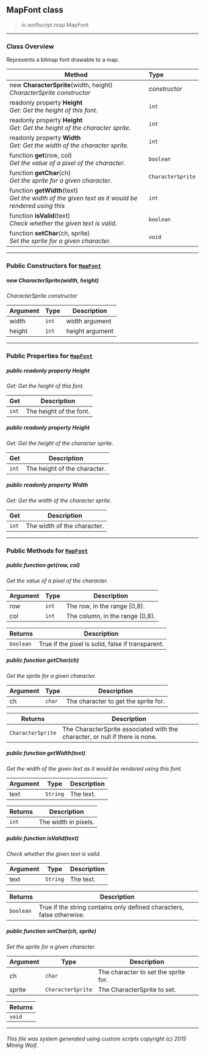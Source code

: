 ## MapFont __class__

>io.wolfscript.map.MapFont

---

### Class Overview

Represents a bitmap font drawable to a map.

Method | Type   
--- | :--- 
new __CharacterSprite__(width, height) <br> _CharacterSprite constructor_ | _constructor_
 readonly property __Height__ <br> _Get: Get the height of this font._ | `int`
 readonly property __Height__ <br> _Get: Get the height of the character sprite._ | `int`
 readonly property __Width__ <br> _Get: Get the width of the character sprite._ | `int`
 function __get__(row, col) <br> _Get the value of a pixel of the character._ | `boolean`
 function __getChar__(ch) <br> _Get the sprite for a given character._ | `CharacterSprite`
 function __getWidth__(text) <br> _Get the width of the given text as it would be rendered using this_ | `int`
 function __isValid__(text) <br> _Check whether the given text is valid._ | `boolean`
 function __setChar__(ch, sprite) <br> _Set the sprite for a given character._ | `void`



---

### Public Constructors for [`MapFont`](MapFont.md)

##### <a id='charactersprite'></a>new __CharacterSprite__(width, height) 

_CharacterSprite constructor_

Argument | Type | Description  
--- | --- | --- 
width | `int` | width argument
height | `int` | height argument

---

### Public Properties for [`MapFont`](MapFont.md)

##### <a id='height'></a>public  readonly property __Height__

_Get: Get the height of this font._

Get | Description
--- | --- 
`int` | The height of the font.



##### <a id='height'></a>public  readonly property __Height__

_Get: Get the height of the character sprite._

Get | Description
--- | --- 
`int` | The height of the character.



##### <a id='width'></a>public  readonly property __Width__

_Get: Get the width of the character sprite._

Get | Description
--- | --- 
`int` | The width of the character.



---

### Public Methods for [`MapFont`](MapFont.md)

##### <a id='get'></a>public  function __get__(row, col)

_Get the value of a pixel of the character._

Argument | Type | Description  
--- | --- | --- 
row | `int` | The row, in the range [0,8).
col | `int` | The column, in the range [0,8).

Returns | Description
--- | --- 
`boolean` | True if the pixel is solid, false if transparent.


##### <a id='getchar'></a>public  function __getChar__(ch)

_Get the sprite for a given character._

Argument | Type | Description  
--- | --- | --- 
ch | `char` | The character to get the sprite for.

Returns | Description
--- | --- 
`CharacterSprite` | The CharacterSprite associated with the character, or null if there is none.


##### <a id='getwidth'></a>public  function __getWidth__(text)

_Get the width of the given text as it would be rendered using this font._

Argument | Type | Description  
--- | --- | --- 
text | `String` | The text.

Returns | Description
--- | --- 
`int` | The width in pixels.


##### <a id='isvalid'></a>public  function __isValid__(text)

_Check whether the given text is valid._

Argument | Type | Description  
--- | --- | --- 
text | `String` | The text.

Returns | Description
--- | --- 
`boolean` | True if the string contains only defined characters, false otherwise.


##### <a id='setchar'></a>public  function __setChar__(ch, sprite)

_Set the sprite for a given character._

Argument | Type | Description  
--- | --- | --- 
ch | `char` | The character to set the sprite for.
sprite | `CharacterSprite` | The CharacterSprite to set.

Returns | 
--- | 
`void` |


---


###### This file was system generated using custom scripts copyright (c) 2015 Mining Wolf.
	

